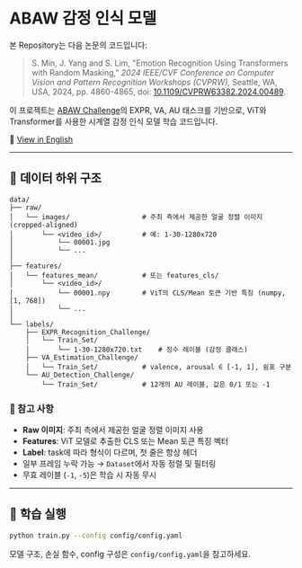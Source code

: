 # ABAW 감정 인식 모델

본 Repository는 다음 논문의 코드입니다:

> S. Min, J. Yang and S. Lim, "Emotion Recognition Using Transformers with Random Masking," _2024 IEEE/CVF Conference on Computer Vision and Pattern Recognition Workshops (CVPRW)_, Seattle, WA, USA, 2024, pp. 4860-4865, doi: [10.1109/CVPRW63382.2024.00489](https://ieeexplore.ieee.org/document/10678303).

이 프로젝트는 [ABAW Challenge](https://ibug.doc.ic.ac.uk/resources/abaw/)의 EXPR, VA, AU 태스크를 기반으로, ViT와 Transformer를 사용한 시계열 감정 인식 모델 학습 코드입니다.

📄 [View in English](Readme.md)

---

## 📁 데이터 하위 구조

```
data/
├── raw/
│   └── images/                  # 주최 측에서 제공한 얼굴 정렬 이미지 (cropped-aligned)
│       └── <video_id>/          # 예: 1-30-1280x720
│           └── 00001.jpg
│           └── ...
│
├── features/
│   └── features_mean/           # 또는 features_cls/
│       └── <video_id>/
│           └── 00001.npy        # ViT의 CLS/Mean 토큰 기반 특징 (numpy, [1, 768])
│           └── ...
│
└── labels/
    ├── EXPR_Recognition_Challenge/
    │   └── Train_Set/
    │       └── 1-30-1280x720.txt    # 정수 레이블 (감정 클래스)
    ├── VA_Estimation_Challenge/
    │   └── Train_Set/           # valence, arousal ∈ [-1, 1], 쉼표 구분
    └── AU_Detection_Challenge/
        └── Train_Set/           # 12개의 AU 레이블, 값은 0/1 또는 -1
```

### 📌 참고 사항
- **Raw 이미지**: 주최 측에서 제공한 얼굴 정렬 이미지 사용
- **Features**: ViT 모델로 추출한 CLS 또는 Mean 토큰 특징 벡터
- **Label**: task에 따라 형식이 다르며, 첫 줄은 항상 헤더
- 일부 프레임 누락 가능 → `Dataset`에서 자동 정렬 및 필터링
- 무효 레이블 (`-1`, `-5`)은 학습 시 자동 무시

---

## 🚀 학습 실행

```bash
python train.py --config config/config.yaml
```

모델 구조, 손실 함수, config 구성은 `config/config.yaml`을 참고하세요.
